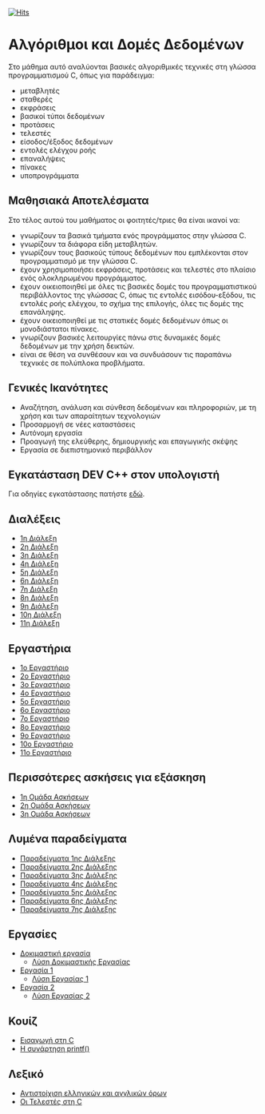 [![Hits](https://hits.seeyoufarm.com/api/count/incr/badge.svg?url=https%3A%2F%2Feffie375.github.io%2FTPTE-AEGEAN&count_bg=%23E3802B&title_bg=%2307359E&icon=internetarchive.svg&icon_color=%23E7E7E7&title=%CE%A0%CF%81%CE%BF%CE%B2%CE%BF%CE%BB%CE%AD%CF%82&edge_flat=false)](https://hits.seeyoufarm.com)

# Αλγόριθμοι και Δομές Δεδομένων

Στο μάθημα αυτό αναλύονται βασικές αλγοριθμικές τεχνικές στη γλώσσα προγραμματισμού C, όπως για παράδειγμα:

- μεταβλητές
- σταθερές
- εκφράσεις
- βασικοί τύποι δεδομένων
- προτάσεις
- τελεστές
- είσοδος/έξοδος δεδομένων
- εντολές ελέγχου ροής
- επαναλήψεις
- πίνακες
- υποπρογράμματα

## Μαθησιακά Αποτελέσματα

Στο τέλος αυτού του μαθήματος οι φοιτητές/τριες θα είναι ικανοί να:

- γνωρίζουν τα βασικά τμήματα ενός προγράμματος στην γλώσσα C.
- γνωρίζουν τα διάφορα είδη μεταβλητών.
- γνωρίζουν τους βασικούς τύπους δεδομένων που εμπλέκονται στον προγραμματισμό με την γλώσσα C.
- έχουν χρησιμοποιήσει εκφράσεις, προτάσεις και τελεστές στο πλαίσιο ενός ολοκληρωμένου προγράμματος.
- έχουν οικειοποιηθεί με όλες τις βασικές δομές του προγραμματιστικού περιβάλλοντος της γλώσσας C, όπως τις εντολές εισόδου-εξόδου, τις εντολές ροής ελέγχου, το σχήμα της επιλογής, όλες τις δομές της επανάληψης.
- έχουν οικειοποιηθεί με τις στατικές δομές δεδομένων όπως οι μονοδιάστατοι πίνακες.
- γνωρίζουν βασικές λειτουργίες πάνω στις δυναμικές δομές δεδομένων με την χρήση δεικτών.
- είναι σε θέση να συνθέσουν και να συνδυάσουν τις παραπάνω τεχνικές σε πολύπλοκα προβλήματα.

## Γενικές Ικανότητες

- Αναζήτηση, ανάλυση και σύνθεση δεδομένων και πληροφοριών, με τη χρήση και των απαραίτητων τεχνολογιών
- Προσαρμογή σε νέες καταστάσεις
- Αυτόνομη εργασία
- Προαγωγή της ελεύθερης, δημιουργικής και επαγωγικής σκέψης
- Εργασία σε διεπιστημονικό περιβάλλον

## Εγκατάσταση DEV C++ στον υπολογιστή

Για οδηγίες εγκατάστασης πατήστε [εδώ](installation.md).

## Διαλέξεις

- [1η Διάλεξη](lectures/lecture-01.md)
- [2η Διάλεξη](lectures/lecture-02.md)
- [3η Διάλεξη](lectures/lecture-03.md)
- [4η Διάλεξη](lectures/lecture-04.md)
- [5η Διάλεξη](lectures/lecture-05.md)
- [6η Διάλεξη](lectures/lecture-06.md)
- [7η Διάλεξη](lectures/lecture-07.md)
- [8η Διάλεξη](lectures/lecture-08.md)
- [9η Διάλεξη](lectures/lecture-09.md)
- [10η Διάλεξη](lectures/lecture-10.md)
- [11η Διάλεξη](lectures/lecture-11.md)

## Εργαστήρια

- [1o Εργαστήριο](labs/lab-01.md)
- [2o Εργαστήριο](labs/lab-02.md)
- [3o Εργαστήριο](labs/lab-03.md)
- [4o Εργαστήριο](labs/lab-04.md)
- [5o Εργαστήριο](labs/lab-05.md)
- [6o Εργαστήριο](labs/lab-06.md)
- [7o Εργαστήριο](labs/lab-07.md)
- [8o Εργαστήριο](labs/lab-08.md)
- [9o Εργαστήριο](labs/lab-09.md)
- [10o Εργαστήριο](labs/lab-10.md)
- [11o Εργαστήριο](labs/lab-11.md)

## Περισσότερες ασκήσεις για εξάσκηση

- [1η Ομάδα Ασκήσεων](exercises/exercises-01.md)
- [2η Ομάδα Ασκήσεων](exercises/exercises-02.md)
- [3η Ομάδα Ασκήσεων](exercises/exercises-03.md)

## Λυμένα παραδείγματα

- [Παραδείγματα 1ης Διάλεξης](lectures/examples/examples-01.md)
- [Παραδείγματα 2ης Διάλεξης](lectures/examples/examples-02.md)
- [Παραδείγματα 3ης Διάλεξης](lectures/examples/examples-03.md)
- [Παραδείγματα 4ης Διάλεξης](lectures/examples/examples-04.md)
- [Παραδείγματα 5ης Διάλεξης](lectures/examples/examples-05.md)
- [Παραδείγματα 6ης Διάλεξης](lectures/examples/examples-06.md)
- [Παραδείγματα 7ης Διάλεξης](lectures/examples/examples-07.md)

## Εργασίες

- [Δοκιμαστική εργασία](ergasies/dokimastiki.md)
  - [Λύση Δοκιμαστικής Εργασίας](ergasies/source/0_ctxxxxx.c)
- [Εργασία 1](ergasies/ergasia-01.md)
  - [Λύση Εργασίας 1](ergasies/source/1_ctxxxxx.c)
- [Εργασία 2](ergasies/ergasia-02.md)
  - [Λύση Εργασίας 2](ergasies/source/2_ctxxxxx.c)

## Κουίζ

- [Εισαγωγή στη C](https://forms.gle/tgVCLhjnBcwVvHd2A)
- [Η συνάρτηση printf()](https://forms.gle/c6jhKVJQvMY7ivnaA)

## Λεξικό

- [Αντιστοίχιση ελληνικών και αγγλικών όρων](orologies.md)
- [Οι Τελεστές στη C](telestes.md)
